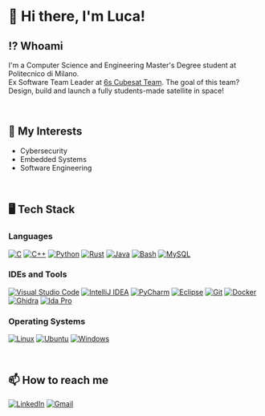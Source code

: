# 👋 Hi there, I'm Luca!  
## ⁉️ Whoami
I'm a Computer Science and Engineering Master's Degree student at Politecnico di Milano.  
Ex Software Team Leader at [6s Cubesat Team](https://polispace.it/6s-cubesat-project/). The goal of this team? Design, build and launch a fully students-made satellite in space!

<br>

## 🧐 My Interests
- Cybersecurity
- Embedded Systems
- Software Engineering 
<br>

## 🖥️ Tech Stack
### Languages
[![C](https://img.shields.io/badge/C-00599C?logo=c&logoColor=white)](#)
[![C++](https://img.shields.io/badge/C++-%2300599C.svg?logo=c%2B%2B&logoColor=white)](#)
[![Python](https://img.shields.io/badge/Python-3776AB?logo=python&logoColor=fff)](#)
[![Rust](https://img.shields.io/badge/Rust-%23000000.svg?e&logo=rust&logoColor=white)](#)
[![Java](https://img.shields.io/badge/Java-%23ED8B00.svg?logo=openjdk&logoColor=white)](#)
[![Bash](https://img.shields.io/badge/Bash-4EAA25?logo=gnubash&logoColor=fff)](#)
[![MySQL](https://img.shields.io/badge/MySQL-4479A1?logo=mysql&logoColor=fff)](#)

### IDEs and Tools
[![Visual Studio Code](https://custom-icon-badges.demolab.com/badge/Visual%20Studio%20Code-0078d7.svg?logo=vsc&logoColor=white)](#)
[![IntelliJ IDEA](https://img.shields.io/badge/IntelliJIDEA-000000.svg?logo=intellij-idea&logoColor=white)](#)
[![PyCharm](https://img.shields.io/badge/PyCharm-000?logo=pycharm&logoColor=fff)](#)
[![Eclipse](https://img.shields.io/badge/Eclipse-FE7A16.svg?logo=Eclipse&logoColor=white)](#)
[![Git](https://img.shields.io/badge/Git-F05032?logo=git&logoColor=fff)](#)
[![Docker](https://img.shields.io/badge/Docker-2496ED?logo=docker&logoColor=fff)](#)
[![Ghidra](https://img.shields.io/badge/Ghidra-orange?logo=Ghidra&logoColor=red)](https://ghidra-sre.org/)
[![Ida Pro](https://img.shields.io/badge/IDAPro-cyan?logo=Ghidra&logoColor=red)](https://hex-rays.com/ida-pro/)




### Operating Systems
[![Linux](https://img.shields.io/badge/Linux-FCC624?logo=linux&logoColor=black)](#)
[![Ubuntu](https://img.shields.io/badge/Ubuntu-E95420?logo=ubuntu&logoColor=white)](#)
[![Windows](https://custom-icon-badges.demolab.com/badge/Windows-0078D6?logo=windows11&logoColor=white)](#)

<br>
  
## 📫 How to reach me
[![LinkedIn](https://img.shields.io/badge/Linkedin-%230077B5.svg?logo=linkedin&logoColor=white)](https://www.linkedin.com/in/luca-sereni-aab368234/)
[![Gmail](https://img.shields.io/badge/Gmail-D14836?logo=gmail&logoColor=white)](mailto:lucasere00@gmail.com)
<!--
**luca-sereni/luca-sereni** is a ✨ _special_ ✨ repository because its `README.md` (this file) appears on your GitHub profile.

Here are some ideas to get you started:

- 🔭 I’m currently working on ...
- 🌱 I’m currently learning ...
- 👯 I’m looking to collaborate on ...
- 🤔 I’m looking for help with ...
- 💬 Ask me about ...
- 📫 How to reach me: ...
- 😄 Pronouns: ...
- ⚡ Fun fact: ...
-->
